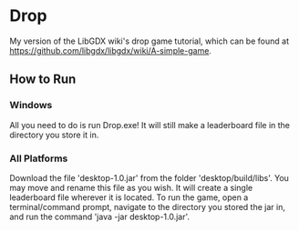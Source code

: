 # Drop
My version of the LibGDX wiki's drop game tutorial, which can be found at https://github.com/libgdx/libgdx/wiki/A-simple-game.

## How to Run
### Windows
All you need to do is run Drop.exe! It will still make a leaderboard file in the directory you store it in.
### All Platforms
Download the file 'desktop-1.0.jar' from the folder 'desktop/build/libs'. You may move and rename this file as you wish. It will create a single leaderboard file wherever it is located.
To run the game, open a terminal/command prompt, navigate to the directory you stored the jar in, and run the command 'java -jar desktop-1.0.jar'.
